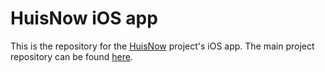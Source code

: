 # HuisNow iOS app
This is the repository for the [HuisNow](https://github.com/shaunjacobsen/huisnow) project's iOS app.
The main project repository can be found [here](https://github.com/shaunjacobsen/huisnow).